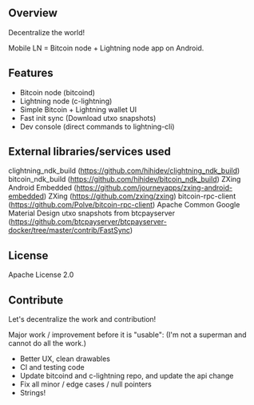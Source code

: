 Overview
--------

Decentralize the world!

Mobile LN = Bitcoin node + Lightning node app on Android.



Features
--------

- Bitcoin node (bitcoind)
- Lightning node (c-lightning)
- Simple Bitcoin + Lightning wallet UI
- Fast init sync (Download utxo snapshots)
- Dev console (direct commands to lightning-cli)



External libraries/services used
--------------------------------

clightning_ndk_build (https://github.com/hihidev/clightning_ndk_build)
bitcoin_ndk_build (https://github.com/hihidev/bitcoin_ndk_build)
ZXing Android Embedded (https://github.com/journeyapps/zxing-android-embedded)
ZXing (https://github.com/zxing/zxing)
bitcoin-rpc-client (https://github.com/Polve/bitcoin-rpc-client)
Apache Common
Google Material Design
utxo snapshots from btcpayserver (https://github.com/btcpayserver/btcpayserver-docker/tree/master/contrib/FastSync)



License
-------

Apache License 2.0



Contribute
----------

Let's decentralize the work and contribution!

Major work / improvement before it is "usable":
(I'm not a superman and cannot do all the work.)

- Better UX, clean drawables
- CI and testing code
- Update bitcoind and c-lightning repo, and update the api change
- Fix all minor / edge cases / null pointers
- Strings!


